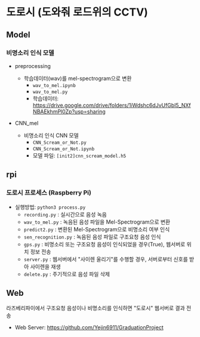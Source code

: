 # 도로시 (도와줘 로드위의 CCTV)

## Model

### 비명소리 인식 모델

* preprocessing
  * 학습데이터(wav)를 mel-spectrogram으로 변환
    * `wav_to_mel.ipynb`
    * `wav_to_mel.py`
    * 학습데이터: https://drive.google.com/drive/folders/1iWdshc6dJvUfGbl5_NXfNBAEkhmPl0Zp?usp=sharing

* CNN_mel
  * 비명소리 인식 CNN 모델
    * `CNN_Scream_or_Not.py`
    * `CNN_Scream_or_Not.ipynb`
    * 모델 파일: `[init2]cnn_scream_model.h5`  





## rpi

### 도로시 프로세스 (Raspberry Pi)

* 실행방법:   `python3 process.py`
  * `recording.py` : 실시간으로 음성 녹음
  * `wav_to_mel.py` : 녹음된 음성 파일을 Mel-Spectrogram으로 변환
  * `predict2.py` : 변환된 Mel-Spectrogram으로 비명소리 여부 인식
  * `sen_recognition.py` : 녹음된 음성 파일로 구조요청 음성 인식
  * `gps.py` : 비명소리 또는 구조요청 음성이 인식되었을 경우(True), 웹서버로 위치 정보 전송
  * `server.py` : 웹서버에서 "사이렌 울리기"를 수행할 경우, 서버로부터 신호를 받아 사이렌을 재생
  * `delete.py` : 주기적으로 음성 파일 삭제





## Web

라즈베리파이에서 구조요청 음성이나 비명소리를 인식하면 "도로시" 웹서버로 결과 전송

* Web Server: https://github.com/Yejin6911/GraduationProject

